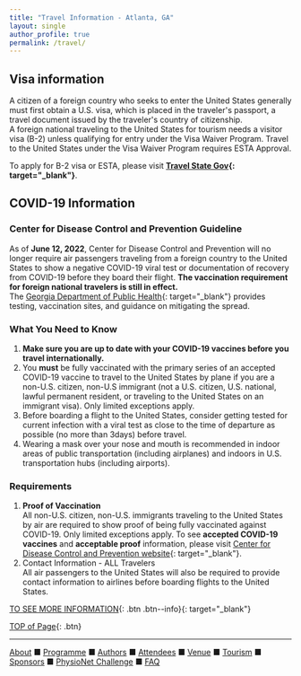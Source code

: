 ```yaml
---
title: "Travel Information - Atlanta, GA"
layout: single
author_profile: true
permalink: /travel/
---
```

## <a name="top"></a><a name="visa"></a>Visa information
A citizen of a foreign country who seeks to enter the United States generally must first obtain a U.S. visa, which is placed in the traveler's passport, a travel document issued by the traveler's country of citizenship.\
A foreign national traveling to the United States for tourism needs a visitor visa (B-2) unless qualifying for entry under the Visa Waiver Program. Travel to the United States under the Visa Waiver Program requires ESTA Approval.

To apply for B-2 visa or ESTA, please visit **[Travel State Gov](https://travel.state.gov/content/travel/en/us-visas/tourism-visit.html){: target="_blank"}**.

## <a name="covid"></a>COVID-19 Information
### Center for Disease Control and Prevention Guideline
As of **June 12, 2022**, Center for Disease Control and Prevention will no longer require air passengers traveling from a foreign country to the United States to show a negative COVID-19 viral test or documentation of recovery from COVID-19 before they board their flight. **The vaccination requirement for foreign national travelers is still in effect.**\
The [Georgia Department of Public Health](https://dph.georgia.gov/){: target="_blank"} provides testing, vaccination sites, and guidance on mitigating the spread.
### What You Need to Know
1. **Make sure you are up to date with your COVID-19 vaccines before you travel internationally.**
2. You **must** be fully vaccinated with the primary series of an accepted COVID-19 vaccine to travel to the United States by plane if you are a non-U.S. citizen, non-U.S immigrant (not a U.S. citizen, U.S. national, lawful permanent resident, or traveling to the United States on an immigrant visa). Only limited exceptions apply.
3. Before boarding a flight to the United States, consider getting tested for current infection with a viral test as close to the time of departure as possible (no more than 3days) before travel.
4. Wearing a mask over your nose and mouth is recommended in indoor areas of public transportation (including airplanes) and indoors in U.S. transportation hubs (including airports).

### Requirements
1. **Proof of Vaccination**\
All non-U.S. citizen, non-U.S. immigrants traveling to the United States by air are required to show proof of being fully vaccinated against COVID-19. Only limited exceptions apply. To see **accepted COVID-19 vaccines** and **acceptable proof** information, please visit [Center for Disease Control and Prevention website](https://www.cdc.gov/coronavirus/2019-ncov/travelers/proof-of-vaccination.html#:~:text=Top%20of%20Page-,Accepted%20COVID%2D19%20Vaccines,-Accepted%20COVID%2D19){: target="_blank"}.
2. Contact Information - ALL Travelers\
All air passengers to the United States will also be required to provide contact information to airlines before boarding flights to the United States.

[TO SEE MORE INFORMATION](https://www.cdc.gov/coronavirus/2019-ncov/travelers/noncitizens-US-air-travel.html){: .btn .btn--info}{: target="_blank"}

[TOP of Page](#top){: .btn}

---

[About](../about/) &#9632; [Programme](../programme/) &#9632; [Authors](../authors) &#9632; [Attendees](../attendees/) &#9632; [Venue](../venue/) &#9632; [Tourism](../tourism/) &#9632; [Sponsors](../sponsors/) &#9632; [PhysioNet Challenge](../challenge/) &#9632; [FAQ](../faq/)
